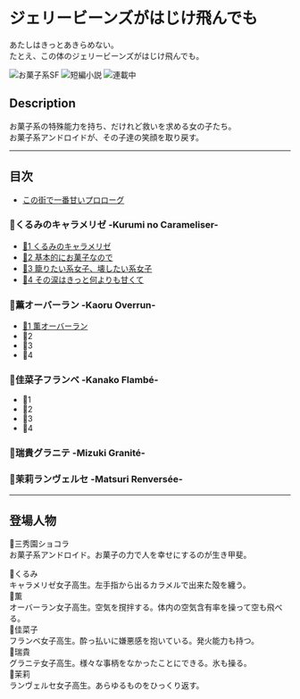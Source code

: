 ジェリービーンズがはじけ飛んでも
===============================

あたしはきっとあきらめない。  
たとえ、この体のジェリービーンズがはじけ飛んでも。

![お菓子系SF](https://img.shields.io/badge/%E3%82%B8%E3%83%A3%E3%83%B3%E3%83%AB-%E3%81%8A%E8%8F%93%E5%AD%90%E7%B3%BBSF-brightgreen.svg)
![短編小説](https://img.shields.io/badge/%E5%BD%A2%E5%BC%8F-%E7%9F%AD%E7%B7%A8%E5%B0%8F%E8%AA%AC-orange.svg)
![連載中](https://img.shields.io/badge/%E5%9F%B7%E7%AD%86%E7%8A%B6%E6%B3%81-%E9%80%A3%E8%BC%89%E4%B8%AD-red.svg)

## Description

お菓子系の特殊能力を持ち、だけれど救いを求める女の子たち。  
お菓子系アンドロイドが、その子達の笑顔を取り戻す。

----

## 目次

* [この街で一番甘いプロローグ](./episodes/001.md)

### 🍬くるみのキャラメリゼ -Kurumi no Carameliser-

* [🍬1 くるみのキャラメリゼ](./episodes/002.md)
* [🍬2 基本的にお菓子なので](./episodes/003.md)
* [🍬3 籠りたい系女子、壊したい系女子](./episodes/004.md)
* [🍬4 その涙はきっと何よりも甘くて](./episodes/005.md)


### 🍨薫オーバーラン -Kaoru Overrun-

* [🍨1 薫オーバーラン](./episodes/006.md)
* 🍨2
* 🍨3
* 🍨4

### 🍰佳菜子フランベ -Kanako Flambé-

* 🍰1
* 🍰2
* 🍰3
* 🍰4

### 🍧瑞貴グラニテ -Mizuki Granité-

### 🍮茉莉ランヴェルセ -Matsuri Renversée-


----

## 登場人物

🍩三秀園ショコラ  
お菓子系アンドロイド。お菓子の力で人を幸せにするのが生き甲斐。

🍬くるみ  
キャラメリゼ女子高生。左手指から出るカラメルで出来た殻を纏う。  
🍨薫  
オーバーラン女子高生。空気を撹拌する。体内の空気含有率を操って空も飛べる。  
🍰佳菜子  
フランベ女子高生。酔っ払いに嫌悪感を抱いている。発火能力も持つ。  
🍧瑞貴  
グラニテ女子高生。様々な事柄をなかったことにできる。氷も操る。  
🍮茉莉  
ランヴェルセ女子高生。あらゆるものをひっくり返す。
